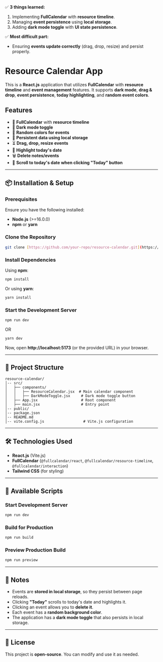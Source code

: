 ✅ **3 things learned:**  
1. Implementing **FullCalendar** with **resource timeline**.  
2. Managing **event persistence** using **local storage**.  
3. Adding **dark mode toggle** with **UI state persistence**.  

✅ **Most difficult part:**  
- Ensuring **events update correctly** (drag, drop, resize) and persist properly.  


# Resource Calendar App

This is a **React.js** application that utilizes **FullCalendar** with **resource timeline** and **event management** features. It supports **dark mode**, **drag & drop**, **event persistence**, **today highlighting**, and **random event colors**.

## Features
- 📅 **FullCalendar** with **resource timeline**
- 🌙 **Dark mode toggle**
- 🎨 **Random colors for events**
- 🔄 **Persistent data using local storage**
- ⏳ **Drag, drop, resize events**
- 📍 **Highlight today's date**
- 🗑️ **Delete notes/events**
- 📌 **Scroll to today's date when clicking "Today" button**

---

## 📦 Installation & Setup
### Prerequisites
Ensure you have the following installed:
- **Node.js** (>=16.0.0)
- **npm** or **yarn**

### Clone the Repository
```sh
git clone [https://github.com/your-repo/resource-calendar.git](https://github.com/saurabhkumar067/Assignment-Guestara.git)
```

### Install Dependencies
Using **npm**:
```sh
npm install
```

Or using **yarn**:
```sh
yarn install
```

### Start the Development Server
```sh
npm run dev
```
OR
```sh
yarn dev
```

Now, open **http://localhost:5173** (or the provided URL) in your browser.

---

## 📂 Project Structure
```
resource-calendar/
│-- src/
│   ├── components/
│   │   ├── ResourceCalendar.jsx  # Main calendar component
│   │   ├── DarkModeToggle.jsx     # Dark mode toggle button
│   ├── App.jsx                    # Root component
│   ├── main.jsx                   # Entry point
│-- public/
│-- package.json
│-- README.md
│-- vite.config.js                  # Vite.js configuration
```

---

## 🛠️ Technologies Used
- **React.js** (Vite.js)
- **FullCalendar** (`@fullcalendar/react`, `@fullcalendar/resource-timeline`, `@fullcalendar/interaction`)
- **Tailwind CSS** (for styling)

---

## 🔧 Available Scripts
### Start Development Server
```sh
npm run dev
```
### Build for Production
```sh
npm run build
```
### Preview Production Build
```sh
npm run preview
```

---

## 📌 Notes
- Events are **stored in local storage**, so they persist between page reloads.
- Clicking **"Today"** scrolls to today's date and highlights it.
- Clicking an event allows you to **delete it**.
- Each event has a **random background color**.
- The application has a **dark mode toggle** that also persists in local storage.

---

## 📄 License
This project is **open-source**. You can modify and use it as needed.

